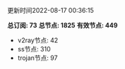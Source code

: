 更新时间2022-08-17 00:36:15

**总订阅: 73**
**总节点: 1825**
**有效节点: 449**
- v2ray节点: 42
- ss节点: 310
- trojan节点: 97
